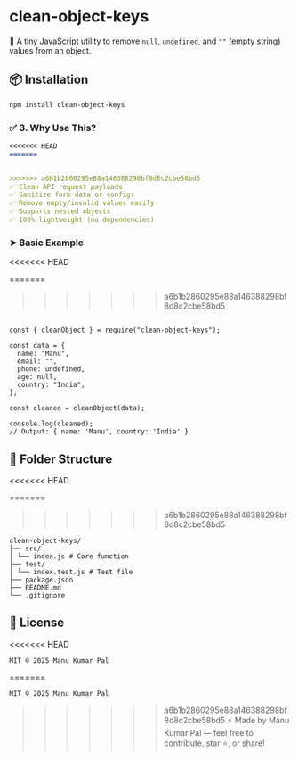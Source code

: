 # clean-object-keys

🧹 A tiny JavaScript utility to remove `null`, `undefined`, and `""` (empty string) values from an object.

## 📦 Installation

```bash
npm install clean-object-keys
```

### ✅ 3. Why Use This?

```markdown
<<<<<<< HEAD
=======


>>>>>>> a6b1b2860295e88a146388298bf8d8c2cbe58bd5
✅ Clean API request payloads  
✅ Sanitize form data or configs  
✅ Remove empty/invalid values easily  
✅ Supports nested objects  
✅ 100% lightweight (no dependencies)
```

### ➤ Basic Example
<<<<<<< HEAD

=======
>>>>>>> a6b1b2860295e88a146388298bf8d8c2cbe58bd5
```

const { cleanObject } = require("clean-object-keys");

const data = {
  name: "Manu",
  email: "",
  phone: undefined,
  age: null,
  country: "India",
};

const cleaned = cleanObject(data);

console.log(cleaned);
// Output: { name: 'Manu', country: 'India' }

```

## 📁 Folder Structure
<<<<<<< HEAD

=======
>>>>>>> a6b1b2860295e88a146388298bf8d8c2cbe58bd5
```
clean-object-keys/
├── src/
│ └── index.js # Core function
├── test/
│ └── index.test.js # Test file
├── package.json
├── README.md
└── .gitignore
```

## 📄 License
<<<<<<< HEAD

```
MIT © 2025 Manu Kumar Pal
```

=======
```
MIT © 2025 Manu Kumar Pal
```
>>>>>>> a6b1b2860295e88a146388298bf8d8c2cbe58bd5
> ⚡ Made by Manu Kumar Pal — feel free to contribute, star ⭐, or share!
